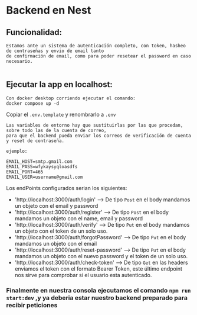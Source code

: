 # Backend en Nest

## Funcionalidad:


```
Estamos ante un sistema de autenticación completo, con token, hasheo de contraseñas y envio de email tanto
de confirmación de email, como para poder resetear el password en caso necesario.


```
## Ejecutar la app en localhost:

```
Con docker desktop corriendo ejecutar el comando:
docker compose up -d

```
Copiar el ```.env.template``` y renombrarlo a ```.env```


```
Las variables de entorno hay que sustituirlas por las que procedan, sobre todo las de la cuenta de correo,
para que el backend pueda enviar los correos de verificación de cuenta y reset de contraseña.

ejemplo:

EMAIL_HOST=smtp.gmail.com
EMAIL_PASS=wfykaysyqloasdfs
EMAIL_PORT=465
EMAIL_USER=username@gmail.com

```

Los endPoints configurados serian los siguientes:

- 'http://localhost:3000/auth/login' --> De tipo ```Post``` en el body mandamos un objeto con el email y password
- 'http://localhost:3000/auth/register' --> De tipo ```Post``` en el body mandamos un objeto con el name, email y password
- 'http://localhost:3000/auth/verify' --> De tipo ```Put``` en el body mandamos un objeto con el token de un solo uso.
- 'http://localhost:3000/auth/forgotPassword' --> De tipo ```Put``` en el body mandamos un objeto con el email
- 'http://localhost:3000/auth/reset-password' --> De tipo ```Put``` en el body mandamos un objeto con el nuevo password y el token de un solo uso.
- 'http://localhost:3000/auth/check-token' --> De tipo ```Get``` en las headers enviamos el token con el formato Bearer Token, este último endpoint nos sirve
    para comprobar si el usuario esta autenticado.



### Finalmente en nuestra consola ejecutamos el comando ```npm run start:dev```  ,y ya deberia estar nuestro backend preparado para recibir peticiones




